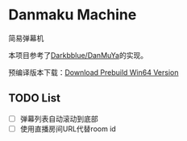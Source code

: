 # Danmaku Machine 
简易弹幕机

本项目参考了[Darkbblue/DanMuYa](https://github.com/Darkbblue/DanMuYa)的实现。

预编译版本下载：[Download Prebuild Win64 Version](https://github.com/nintha/danmaku-machine/releases)

## TODO List
- [ ] 弹幕列表自动滚动到底部
- [ ] 使用直播房间URL代替room id
